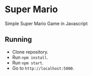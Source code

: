 # Super Mario
Simple Super Mario Game in Javascript

## Running

* Clone repository.
* Run `npm install`.
* Run `npm start`.
* Go to `http://localhost:5000`.